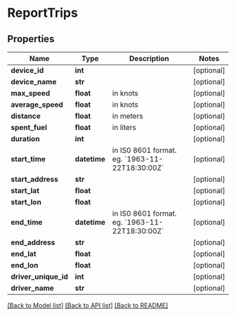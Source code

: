 # ReportTrips

## Properties
Name | Type | Description | Notes
------------ | ------------- | ------------- | -------------
**device_id** | **int** |  | [optional] 
**device_name** | **str** |  | [optional] 
**max_speed** | **float** | in knots | [optional] 
**average_speed** | **float** | in knots | [optional] 
**distance** | **float** | in meters | [optional] 
**spent_fuel** | **float** | in liters | [optional] 
**duration** | **int** |  | [optional] 
**start_time** | **datetime** | in IS0 8601 format. eg. &#x60;1963-11-22T18:30:00Z&#x60; | [optional] 
**start_address** | **str** |  | [optional] 
**start_lat** | **float** |  | [optional] 
**start_lon** | **float** |  | [optional] 
**end_time** | **datetime** | in IS0 8601 format. eg. &#x60;1963-11-22T18:30:00Z&#x60; | [optional] 
**end_address** | **str** |  | [optional] 
**end_lat** | **float** |  | [optional] 
**end_lon** | **float** |  | [optional] 
**driver_unique_id** | **int** |  | [optional] 
**driver_name** | **str** |  | [optional] 

[[Back to Model list]](../README.md#documentation-for-models) [[Back to API list]](../README.md#documentation-for-api-endpoints) [[Back to README]](../README.md)



